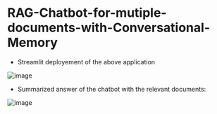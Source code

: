 # RAG-Chatbot-for-mutiple-documents-with-Conversational-Memory


* Streamlit deployement of the above application
  
![image](https://github.com/Mansisarda1999/RAG-Chatbot-for-mutiple-documents-with-Conversational-Memory/assets/60294261/2a4b8132-7c58-4c58-aced-9502926152c7)


* Summarized answer of the chatbot with the relevant documents:
  
![image](https://github.com/Mansisarda1999/RAG-Chatbot-for-mutiple-documents-with-Conversational-Memory/assets/60294261/e7755f33-ef5a-4e6d-923e-dda27087f981)
